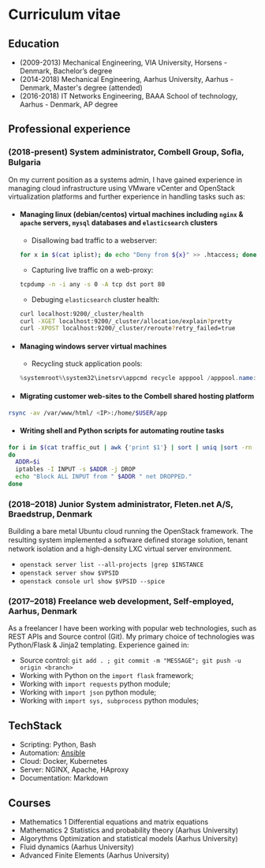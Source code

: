 # Curriculum vitae

## Education

- (2009-2013) Mechanical Engineering, VIA University, Horsens - Denmark, Bachelor’s degree
- (2014-2018) Mechanical Engineering, Aarhus University, Aarhus - Denmark, Master's degree (attended)
- (2016-2018) IT Networks Engineering, BAAA School of technology, Aarhus - Denmark, AP degree

## Professional experience

### (2018-present) System administrator, Combell Group, Soﬁa, Bulgaria

On my current position as a systems admin, I have gained experience in managing cloud infrastructure using VMware vCenter and OpenStack virtualization platforms and further experience in handling tasks such as:

- #### Managing linux (debian/centos) virtual machines including `nginx` & `apache` servers, `mysql` databases and `elasticsearch` clusters

  - Disallowing bad traffic to a webserver:

  ```bash
  for x in $(cat iplist); do echo "Deny from ${x}" >> .htaccess; done
  ```

  - Capturing live traffic on a web-proxy:

  ```bash
  tcpdump -n -i any -s 0 -A tcp dst port 80
  ```

  - Debuging `elasticsearch` cluster health:

  ```bash
  curl localhost:9200/_cluster/health
  curl -XGET localhost:9200/_cluster/allocation/explain?pretty
  curl -XPOST localhost:9200/_cluster/reroute?retry_failed=true
  ```

- #### Managing windows server virtual machines

  - Recycling stuck application pools:

  ```powershell
  %systemroot%\system32\inetsrv\appcmd recycle apppool /apppool.name:NAME
  ```

- #### Migrating customer web-sites to the Combell shared hosting platform

```bash
rsync -av /var/www/html/ <IP>:/home/$USER/app
```

- #### Writing shell and Python scripts for automating routine tasks

```bash
for i in $(cat traffic_out | awk {'print $1'} | sort | uniq |sort -rn | head -n7)
do
  ADDR=$i
  iptables -I INPUT -s $ADDR -j DROP
  echo "Block ALL INPUT from " $ADDR " net DROPPED."
done
```

### (2018–2018) Junior System administrator, Fleten.net A/S, Braedstrup, Denmark

Building a bare metal Ubuntu cloud running the OpenStack framework. The resulting system implemented a software deﬁned storage solution, tenant network isolation and a high-density LXC virtual server environment.

- `openstack server list --all-projects |grep $INSTANCE`
- `openstack server show $VPSID`
- `openstack console url show $VPSID --spice`

### (2017–2018) Freelance web development, Self-employed, Aarhus, Denmark

As a freelancer I have been working with popular web technologies, such as REST APIs and Source control (Git). My primary choice of technologies was Python/Flask & Jinja2 templating. Experience gained in:

- Source control: `git add . ; git commit -m "MESSAGE"; git push -u origin <branch>`
- Working with Python on the `import flask` framework;
- Working with `import requests` python module;
- Working with `import json` python module;
- Working with `import sys, subprocess` python modules;

## TechStack

- Scripting: Python, Bash
- Automation: [Ansible](https://github.com/vnurkov/playbooks)
- Cloud: Docker, Kubernetes
- Server: NGINX, Apache, HAproxy
- Documentation: Markdown

## Courses

- Mathematics 1 Differential equations and matrix equations
- Mathematics 2 Statistics and probability theory (Aarhus University)
- Algorythms Optimization and statistical models (Aarhus University)
- Fluid dynamics (Aarhus University)
- Advanced Finite Elements (Aarhus University)
